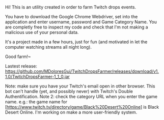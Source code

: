 Hi! This is an utility created in order to farm Twitch drops events.

You have to download the Google Chrome Webdriver, set into the application and enter username, password and Game Category Name. You are completly free to inspect my code and check that I'm not making a malicious use of your personal data.

It's a project made in a few hours, just for fun (and motivated in let the computer watching streams all night long).

Good farm!~

Lastest release:
https://github.com/MDoloresGui/TwitchDropsFarmer/releases/download/v1.1.0/TwitchDropsFarmer-1_1_0.jar

Note: make sure you have your Twitch's email open in other browser. This bot can't handle (yet, and possibly never) with Twitch's Double Authentification.
Note 2: check the category URL when you enter the game name. e.g.: the game name for [https://www.twitch.tv/directory/game/Black%20Desert%20Online] is Black Desert Online. I'm working on make a more user-friendly system.
